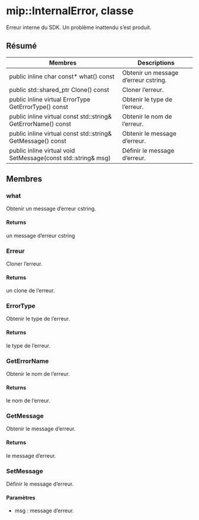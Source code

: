 # <a name="class-mipinternalerror"></a>mip::InternalError, classe 
Erreur interne du SDK. Un problème inattendu s’est produit.
  
## <a name="summary"></a>Résumé
 Membres                        | Descriptions                                
--------------------------------|---------------------------------------------
public inline char const* what() const  |  Obtenir un message d’erreur cstring.
public std::shared_ptr<Error> Clone() const  |  Cloner l’erreur.
public inline virtual ErrorType GetErrorType() const  |  Obtenir le type de l’erreur.
public inline virtual const std::string& GetErrorName() const  |  Obtenir le nom de l’erreur.
public inline virtual const std::string& GetMessage() const  |  Obtenir le message d’erreur.
public inline virtual void SetMessage(const std::string& msg)  |  Définir le message d’erreur.
  
## <a name="members"></a>Membres
  
### <a name="what"></a>what
Obtenir un message d’erreur cstring.
  
#### <a name="returns"></a>Returns
un message d’erreur cstring
  
### <a name="error"></a>Erreur
Cloner l’erreur.
  
#### <a name="returns"></a>Returns
un clone de l’erreur.
  
### <a name="errortype"></a>ErrorType
Obtenir le type de l’erreur.
  
#### <a name="returns"></a>Returns
le type de l’erreur.
  
### <a name="geterrorname"></a>GetErrorName
Obtenir le nom de l’erreur.
  
#### <a name="returns"></a>Returns
le nom de l’erreur.
  
### <a name="getmessage"></a>GetMessage
Obtenir le message d’erreur.
  
#### <a name="returns"></a>Returns
le message d’erreur.
  
### <a name="setmessage"></a>SetMessage
Définir le message d’erreur.
  
#### <a name="parameters"></a>Paramètres
* msg : message d’erreur.